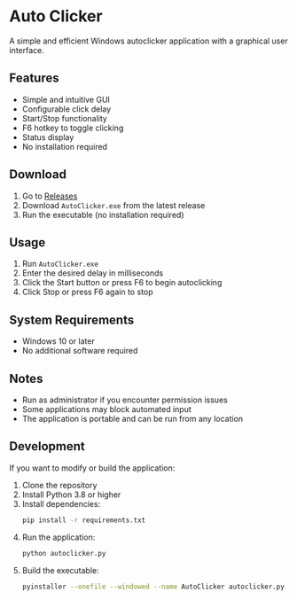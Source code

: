 # Auto Clicker

A simple and efficient Windows autoclicker application with a graphical user interface.

## Features

- Simple and intuitive GUI
- Configurable click delay
- Start/Stop functionality
- F6 hotkey to toggle clicking
- Status display
- No installation required

## Download

1. Go to [Releases](https://github.com/danit595/octo-chainsaw/releases)
2. Download `AutoClicker.exe` from the latest release
3. Run the executable (no installation required)

## Usage

1. Run `AutoClicker.exe`
2. Enter the desired delay in milliseconds
3. Click the Start button or press F6 to begin autoclicking
4. Click Stop or press F6 again to stop

## System Requirements

- Windows 10 or later
- No additional software required

## Notes

- Run as administrator if you encounter permission issues
- Some applications may block automated input
- The application is portable and can be run from any location

## Development

If you want to modify or build the application:

1. Clone the repository
2. Install Python 3.8 or higher
3. Install dependencies:
   ```bash
   pip install -r requirements.txt
   ```
4. Run the application:
   ```bash
   python autoclicker.py
   ```
5. Build the executable:
   ```bash
   pyinstaller --onefile --windowed --name AutoClicker autoclicker.py
   ``` 